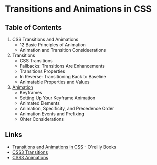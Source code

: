 # Transitions and Animations in CSS

## Table of Contents

1. CSS Transitions and Animations
   - 12 Basic Principles of Animation
   - Animation and Transition Consideerations
2. Transitions
   - CSS Transitions
   - Fallbacks: Transitions Are Enhancements
   - Transitions Properties
   - In Reverse: Transitioning Back to Baseline
   - Animatable Properties and Values
3. [Animation](03/README.md)
   - Keyframes
   - Setting Up Your Keyframe Animation
   - Animated Elements
   - Animation, Specificity, and Precedence Order
   - Animation Events and Prefixing
   - Ohter Considerations

## Links

- [Transitions and Animations in CSS](http://shop.oreilly.com/product/0636920041658.do) - O'reilly Books
- [CSS3 Transitions](http://www.standardista.com/css3/transitions/)
- [CSS3 Animations](http://www.standardista.com/css3/animations/)
